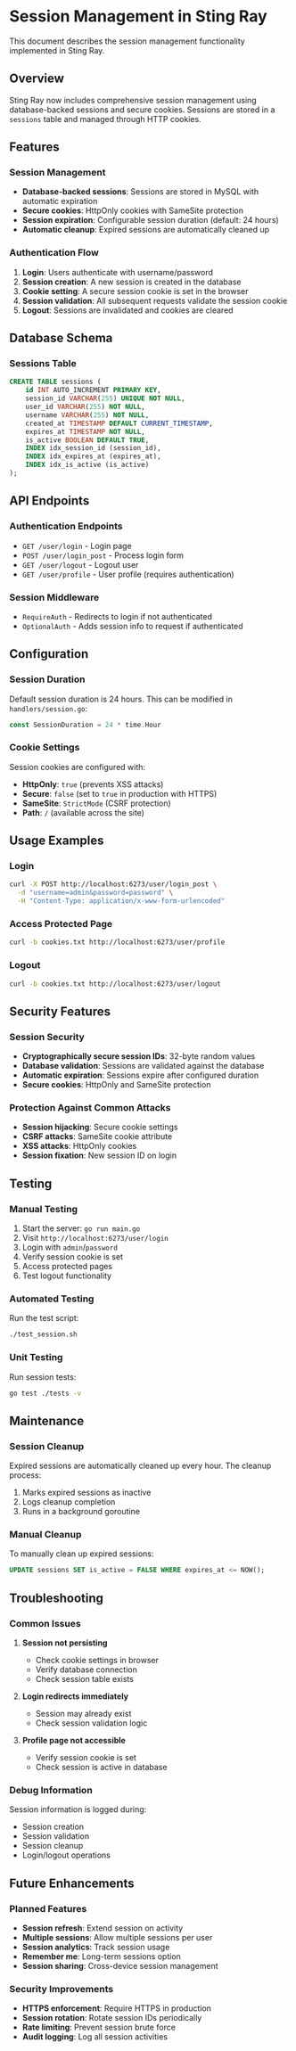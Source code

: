 # Session Management in Sting Ray

This document describes the session management functionality implemented in Sting Ray.

## Overview

Sting Ray now includes comprehensive session management using database-backed sessions and secure cookies. Sessions are stored in a `sessions` table and managed through HTTP cookies.

## Features

### Session Management
- **Database-backed sessions**: Sessions are stored in MySQL with automatic expiration
- **Secure cookies**: HttpOnly cookies with SameSite protection
- **Session expiration**: Configurable session duration (default: 24 hours)
- **Automatic cleanup**: Expired sessions are automatically cleaned up

### Authentication Flow
1. **Login**: Users authenticate with username/password
2. **Session creation**: A new session is created in the database
3. **Cookie setting**: A secure session cookie is set in the browser
4. **Session validation**: All subsequent requests validate the session cookie
5. **Logout**: Sessions are invalidated and cookies are cleared

## Database Schema

### Sessions Table
```sql
CREATE TABLE sessions (
    id INT AUTO_INCREMENT PRIMARY KEY,
    session_id VARCHAR(255) UNIQUE NOT NULL,
    user_id VARCHAR(255) NOT NULL,
    username VARCHAR(255) NOT NULL,
    created_at TIMESTAMP DEFAULT CURRENT_TIMESTAMP,
    expires_at TIMESTAMP NOT NULL,
    is_active BOOLEAN DEFAULT TRUE,
    INDEX idx_session_id (session_id),
    INDEX idx_expires_at (expires_at),
    INDEX idx_is_active (is_active)
);
```

## API Endpoints

### Authentication Endpoints
- `GET /user/login` - Login page
- `POST /user/login_post` - Process login form
- `GET /user/logout` - Logout user
- `GET /user/profile` - User profile (requires authentication)

### Session Middleware
- `RequireAuth` - Redirects to login if not authenticated
- `OptionalAuth` - Adds session info to request if authenticated

## Configuration

### Session Duration
Default session duration is 24 hours. This can be modified in `handlers/session.go`:

```go
const SessionDuration = 24 * time.Hour
```

### Cookie Settings
Session cookies are configured with:
- **HttpOnly**: `true` (prevents XSS attacks)
- **Secure**: `false` (set to `true` in production with HTTPS)
- **SameSite**: `StrictMode` (CSRF protection)
- **Path**: `/` (available across the site)

## Usage Examples

### Login
```bash
curl -X POST http://localhost:6273/user/login_post \
  -d "username=admin&password=password" \
  -H "Content-Type: application/x-www-form-urlencoded"
```

### Access Protected Page
```bash
curl -b cookies.txt http://localhost:6273/user/profile
```

### Logout
```bash
curl -b cookies.txt http://localhost:6273/user/logout
```

## Security Features

### Session Security
- **Cryptographically secure session IDs**: 32-byte random values
- **Database validation**: Sessions are validated against the database
- **Automatic expiration**: Sessions expire after configured duration
- **Secure cookies**: HttpOnly and SameSite protection

### Protection Against Common Attacks
- **Session hijacking**: Secure cookie settings
- **CSRF attacks**: SameSite cookie attribute
- **XSS attacks**: HttpOnly cookies
- **Session fixation**: New session ID on login

## Testing

### Manual Testing
1. Start the server: `go run main.go`
2. Visit `http://localhost:6273/user/login`
3. Login with `admin`/`password`
4. Verify session cookie is set
5. Access protected pages
6. Test logout functionality

### Automated Testing
Run the test script:
```bash
./test_session.sh
```

### Unit Testing
Run session tests:
```bash
go test ./tests -v
```

## Maintenance

### Session Cleanup
Expired sessions are automatically cleaned up every hour. The cleanup process:
1. Marks expired sessions as inactive
2. Logs cleanup completion
3. Runs in a background goroutine

### Manual Cleanup
To manually clean up expired sessions:
```sql
UPDATE sessions SET is_active = FALSE WHERE expires_at <= NOW();
```

## Troubleshooting

### Common Issues

1. **Session not persisting**
   - Check cookie settings in browser
   - Verify database connection
   - Check session table exists

2. **Login redirects immediately**
   - Session may already exist
   - Check session validation logic

3. **Profile page not accessible**
   - Verify session cookie is set
   - Check session is active in database

### Debug Information
Session information is logged during:
- Session creation
- Session validation
- Session cleanup
- Login/logout operations

## Future Enhancements

### Planned Features
- **Session refresh**: Extend session on activity
- **Multiple sessions**: Allow multiple sessions per user
- **Session analytics**: Track session usage
- **Remember me**: Long-term sessions option
- **Session sharing**: Cross-device session management

### Security Improvements
- **HTTPS enforcement**: Require HTTPS in production
- **Session rotation**: Rotate session IDs periodically
- **Rate limiting**: Prevent session brute force
- **Audit logging**: Log all session activities 